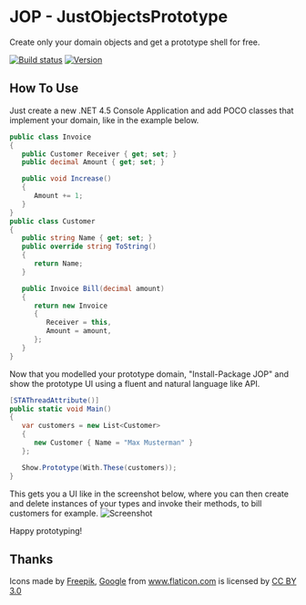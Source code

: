 JOP - JustObjectsPrototype
==========================
Create only your domain objects and get a prototype shell for free.

[![Build status](https://ci.appveyor.com/api/projects/status/ctsxu7rw3vx537op?svg=true)](https://ci.appveyor.com/project/halllo/jop)
[![Version](https://img.shields.io/nuget/v/JOP.svg)](https://www.nuget.org/packages/JOP)

How To Use
----------
Just create a new .NET 4.5 Console Application and add POCO classes that implement your domain, like in the example below.
```csharp
public class Invoice
{
   public Customer Receiver { get; set; }
   public decimal Amount { get; set; }

   public void Increase()
   {
      Amount += 1;
   }
}
public class Customer
{
   public string Name { get; set; }
   public override string ToString()
   {
      return Name;
   }

   public Invoice Bill(decimal amount) 
   {
      return new Invoice 
      {
         Receiver = this,
         Amount = amount,
      };
   }
}
```
Now that you modelled your prototype domain, "Install-Package JOP" and show the prototype UI using a fluent and natural language like API.
```csharp
[STAThreadAttribute()]
public static void Main()
{
   var customers = new List<Customer> 
   {
      new Customer { Name = "Max Musterman" }
   };

   Show.Prototype(With.These(customers));
}
```
This gets you a UI like in the screenshot below, where you can then create and delete instances of your types and invoke their methods, to bill customers for example.
![Screenshot](https://raw.github.com/halllo/JOP/master/screenshot.png)

Happy prototyping!


Thanks
------
<div>Icons made by <a href="http://www.flaticon.com/authors/freepik" title="Freepik">Freepik</a>, <a href="http://www.flaticon.com/authors/google" title="Google">Google</a> from <a href="http://www.flaticon.com" title="Flaticon">www.flaticon.com</a>             is licensed by <a href="http://creativecommons.org/licenses/by/3.0/" title="Creative Commons BY 3.0">CC BY 3.0</a></div>